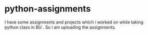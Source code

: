 # python-assignments
I have some assignments and projects which i worked on while taking python class in BU . So i am uploading the assignments.
